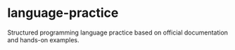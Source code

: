 # language-practice
Structured programming language practice based on official documentation and hands-on examples.
